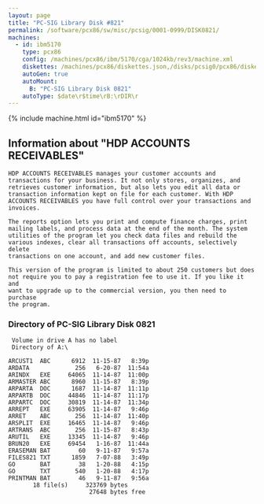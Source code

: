 ```yaml
---
layout: page
title: "PC-SIG Library Disk #821"
permalink: /software/pcx86/sw/misc/pcsig/0001-0999/DISK0821/
machines:
  - id: ibm5170
    type: pcx86
    config: /machines/pcx86/ibm/5170/cga/1024kb/rev3/machine.xml
    diskettes: /machines/pcx86/diskettes.json,/disks/pcsig0/pcx86/diskettes.json
    autoGen: true
    autoMount:
      B: "PC-SIG Library Disk 0821"
    autoType: $date\r$time\rB:\rDIR\r
---
```


{% include machine.html id="ibm5170" %}

## Information about "HDP ACCOUNTS RECEIVABLES"

    HDP ACCOUNTS RECEIVABLES manages your customer accounts and
    transactions for your business. It not only stores, organizes, and
    retrieves customer information, but also lets you edit all data or
    transaction information kept on file for each customer. With HDP
    ACCOUNTS RECEIVABLES you have full control over your transactions and
    invoices.
    
    The reports option lets you print and compute finance charges, print
    mailing labels, and process data at the end of the month. The system
    utilities of the program let you check data files and rebuild the
    various indexes, clear all transactions off accounts, selectively delete
    transactions on one account, and add new customer files.
    
    This version of the program is limited to about 250 customers but does
    not require you to pay a registration fee to use it. If you like it and
    want to upgrade up to the commercial version, you then need to purchase
    the program.

### Directory of PC-SIG Library Disk 0821

     Volume in drive A has no label
     Directory of A:\

    ARCUST1  ABC      6912  11-15-87   8:39p
    ARDATA             256   6-20-87  11:54a
    ARINDX   EXE     64065  11-14-87  11:00p
    ARMASTER ABC      8960  11-15-87   8:39p
    ARPARTA  DOC      1687  11-14-87  11:11p
    ARPARTB  DOC     44846  11-14-87  11:17p
    ARPARTC  DOC     30819  11-14-87  11:34p
    ARREPT   EXE     63905  11-14-87   9:46p
    ARRET    ABC       256  11-14-87  11:40p
    ARSPLIT  EXE     16465  11-14-87   9:46p
    ARTRANS  ABC       256  11-15-87   8:43p
    ARUTIL   EXE     13345  11-14-87   9:46p
    BRUN20   EXE     69454   1-16-87  11:44a
    ERASEMAN BAT        60   9-11-87   9:57a
    FILES821 TXT      1859   7-07-88   3:49p
    GO       BAT        38   1-20-88   4:15p
    GO       TXT       540   1-20-88   4:17p
    PRINTMAN BAT        46   9-11-87   9:56a
           18 file(s)     323769 bytes
                           27648 bytes free
